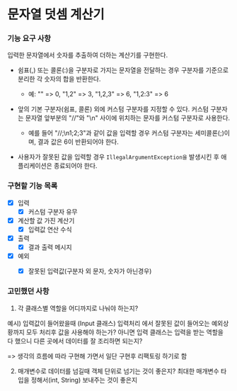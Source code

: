 # 문자열 덧셈 계산기

### 기능 요구 사항

입력한 문자열에서 숫자를 추출하여 더하는 계산기를 구현한다.

- 쉼표(,) 또는 콜론(:)을 구분자로 가지는 문자열을 전달하는 경우 구분자를 기준으로 분리한 각 숫자의 합을 반환한다. 
  - 예: "" => 0, "1,2" => 3, "1,2,3" => 6, "1,2:3" => 6 
- 앞의 기본 구분자(쉼표, 콜론) 외에 커스텀 구분자를 지정할 수 있다. 커스텀 구분자는 문자열 앞부분의 "//"와 "\n" 사이에 위치하는 문자를 커스텀 구분자로 사용한다. 
  - 예를 들어 "//;\n1;2;3"과 같이 값을 입력할 경우 커스텀 구분자는 세미콜론(;)이며, 결과 값은 6이 반환되어야 한다.
  
- 사용자가 잘못된 값을 입력할 경우 `IllegalArgumentException을` 발생시킨 후 애플리케이션은 종료되어야 한다.

### 구현할 기능 목록
- [x] 입력
  - [x] 커스텀 구분자 유무
- [x] 계산할 값 가진 계산기
  - [x] 입력값 연산 수식
- [x] 출력
  - [x] 결과 출력 메시지
- [x] 예외
  - [x] 잘못된 입력값(구분자 외 문자, 숫자가 아닌경우)

  
### 고민했던 사항

1. 각 클래스별 역할을 어디까지로 나눠야 하는지?

예시) 입력값이 들어왔을때 (Input 클래스) 입력처리 에서 잘못된 값이 들어오는 예외상황까지 모두 처리후 값을 사용해야 하는가? 아니면 입력 클래스는 입력을 받는 역할을 다 했으니 다른 곳에서 데이터를 잘 조리하면 되는지?

=> 생각의 흐름에 따라 구현해 가면서 일단 구현후 리팩토링 하기로 함

2. 매개변수로 데이터를 넘길때 객체 단위로 넘기는 것이 좋은지? 최대한 매개변수 타입을 정해서(int, String) 보내주는 것이 좋은지

